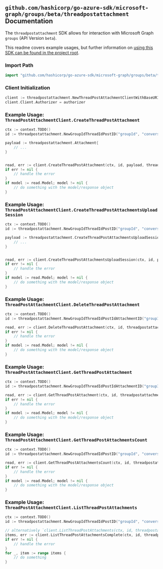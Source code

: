 
## `github.com/hashicorp/go-azure-sdk/microsoft-graph/groups/beta/threadpostattachment` Documentation

The `threadpostattachment` SDK allows for interaction with Microsoft Graph `groups` (API Version `beta`).

This readme covers example usages, but further information on [using this SDK can be found in the project root](https://github.com/hashicorp/go-azure-sdk/tree/main/docs).

### Import Path

```go
import "github.com/hashicorp/go-azure-sdk/microsoft-graph/groups/beta/threadpostattachment"
```


### Client Initialization

```go
client := threadpostattachment.NewThreadPostAttachmentClientWithBaseURI("https://graph.microsoft.com")
client.Client.Authorizer = authorizer
```


### Example Usage: `ThreadPostAttachmentClient.CreateThreadPostAttachment`

```go
ctx := context.TODO()
id := threadpostattachment.NewGroupIdThreadIdPostID("groupId", "conversationThreadId", "postId")

payload := threadpostattachment.Attachment{
	// ...
}


read, err := client.CreateThreadPostAttachment(ctx, id, payload, threadpostattachment.DefaultCreateThreadPostAttachmentOperationOptions())
if err != nil {
	// handle the error
}
if model := read.Model; model != nil {
	// do something with the model/response object
}
```


### Example Usage: `ThreadPostAttachmentClient.CreateThreadPostAttachmentsUploadSession`

```go
ctx := context.TODO()
id := threadpostattachment.NewGroupIdThreadIdPostID("groupId", "conversationThreadId", "postId")

payload := threadpostattachment.CreateThreadPostAttachmentsUploadSessionRequest{
	// ...
}


read, err := client.CreateThreadPostAttachmentsUploadSession(ctx, id, payload, threadpostattachment.DefaultCreateThreadPostAttachmentsUploadSessionOperationOptions())
if err != nil {
	// handle the error
}
if model := read.Model; model != nil {
	// do something with the model/response object
}
```


### Example Usage: `ThreadPostAttachmentClient.DeleteThreadPostAttachment`

```go
ctx := context.TODO()
id := threadpostattachment.NewGroupIdThreadIdPostIdAttachmentID("groupId", "conversationThreadId", "postId", "attachmentId")

read, err := client.DeleteThreadPostAttachment(ctx, id, threadpostattachment.DefaultDeleteThreadPostAttachmentOperationOptions())
if err != nil {
	// handle the error
}
if model := read.Model; model != nil {
	// do something with the model/response object
}
```


### Example Usage: `ThreadPostAttachmentClient.GetThreadPostAttachment`

```go
ctx := context.TODO()
id := threadpostattachment.NewGroupIdThreadIdPostIdAttachmentID("groupId", "conversationThreadId", "postId", "attachmentId")

read, err := client.GetThreadPostAttachment(ctx, id, threadpostattachment.DefaultGetThreadPostAttachmentOperationOptions())
if err != nil {
	// handle the error
}
if model := read.Model; model != nil {
	// do something with the model/response object
}
```


### Example Usage: `ThreadPostAttachmentClient.GetThreadPostAttachmentsCount`

```go
ctx := context.TODO()
id := threadpostattachment.NewGroupIdThreadIdPostID("groupId", "conversationThreadId", "postId")

read, err := client.GetThreadPostAttachmentsCount(ctx, id, threadpostattachment.DefaultGetThreadPostAttachmentsCountOperationOptions())
if err != nil {
	// handle the error
}
if model := read.Model; model != nil {
	// do something with the model/response object
}
```


### Example Usage: `ThreadPostAttachmentClient.ListThreadPostAttachments`

```go
ctx := context.TODO()
id := threadpostattachment.NewGroupIdThreadIdPostID("groupId", "conversationThreadId", "postId")

// alternatively `client.ListThreadPostAttachments(ctx, id, threadpostattachment.DefaultListThreadPostAttachmentsOperationOptions())` can be used to do batched pagination
items, err := client.ListThreadPostAttachmentsComplete(ctx, id, threadpostattachment.DefaultListThreadPostAttachmentsOperationOptions())
if err != nil {
	// handle the error
}
for _, item := range items {
	// do something
}
```
